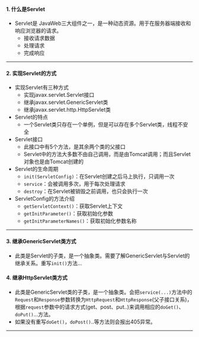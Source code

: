 #### 1. 什么是Servlet
* Servlet是 JavaWeb三大组件之一，是一种动态资源。用于在服务器端接收和响应浏览器的请求。
    - 接收请求数据
    - 处理请求
    - 完成响应
---

#### 2. 实现Servlet的方式
* 实现Servlet有三种方式
    - 实现javax.servlet.Servlet接口
    - 继承javax.servlet.GenericServlet类
    - 继承javax.servlet.http.HttpServlet类
* Servlet的特点
    - 一个Servlet类只存在一个单例，但是可以存在多个Servlet类，线程不安全
* Servlet接口
    - 此接口中有5个方法，是其余两个类的父接口
    - Servlet中的方法大多数不由自己调用，而是由Tomcat调用；而且Servlet对象也是由Tomcat创建的
* Servlet的生命周期
    - `init(ServletConfig)`：在Servlet创建之后马上执行，只调用一次
    - `service`：会被调用多次，用于每次处理请求
    - `destroy`：在Servlet被销毁之前调用，也只会执行一次
* ServletConfig的方法介绍
    - `getServletContext()`：获取Servlet上下文
    - `getInitParameter()`：获取初始化参数
    - `getInitParameterNames()`：获取初始化参数名称

---

#### 3. 继承GenericServlet类方式
* 此类是Servlet的子类，是一个抽象类。需要了解GenericServlet与Servlet的继承关系。重写`init()`方法...

#### 4. 继承HttpServlet类方式
* 此类是GenericServlet类的子类，是一个抽象类。会把`service(...)`方法中的`Request`和`Response`参数转换为`HttpRequest`和`HttpResponse`(父子接口关系)，根据`request`参数中的请求方式(get、post、put..)来调用相应的`doGet()`、`doPut()`...方法。
* 如果没有重写`doGet()`，`doPost()`..等方法则会报出405异常。
---
